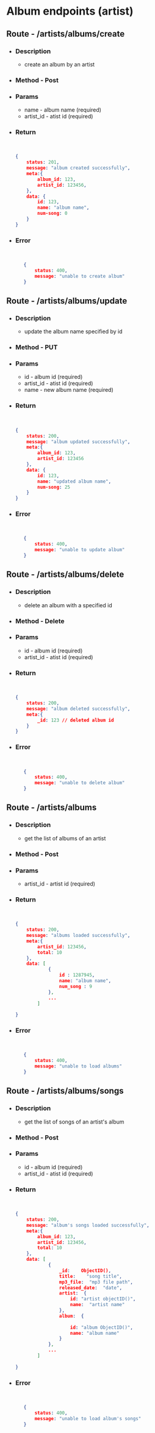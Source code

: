 # Album endpoints (artist)

## Route - /artists/albums/create
+ ### Description
  - create an album by an artist
+ ### Method - Post
+ ### Params
  - name - album name (required)
  - artist_id - atist id (required)

+ ### Return
    <br/>

    ``` json
    {
        status: 201,
        message: "album created successfully",
        meta:{
            album_id: 123,
            artist_id: 123456,
        },
        data: {
            id: 123,
            name: "album name",
            num-song: 0
        }
    }
    ```
+ ### Error
    <br/>
     
     ```json
        {
            status: 400,
            message: "unable to create album"
        }
     ```

## Route - /artists/albums/update
+ ### Description
  - update the album name specified by id
+ ### Method - PUT
+ ### Params
  - id - album id (required)
  - artist_id - atist id (required)
  - name - new album name (required)

+ ### Return
    <br/>

    ``` json
    {
        status: 200,
        message: "album updated successfully",
        meta:{
            album_id: 123,
            artist_id: 123456
        },
        data: {
            id: 123,
            name: "updated album name",
            num-song: 25
        }
    }
    ```
+ ### Error
    <br/>
     
     ```json
        {
            status: 400,
            message: "unable to update album"
        }
     ```

## Route - /artists/albums/delete
+ ### Description
  - delete an album with a specified id
+ ### Method - Delete
+ ### Params
  - id - album id (required)
  - artist_id - atist id (required)

+ ### Return
    <br/>

    ``` json
    {
        status: 200,
        message: "album deleted successfully",
        meta:{
            _id: 123 // deleted album id
        }
    }
    ```
+ ### Error
    <br/>
     
     ```json
        {
            status: 400,
            message: "unable to delete album"
        }
     ```

## Route - /artists/albums
+ ### Description
  - get the list of albums of an artist
+ ### Method - Post
+ ### Params
  - artist_id - artist id (required)

+ ### Return
    <br/>

    ``` json
    {
        status: 200,
        message: "albums loaded successfully",
        meta:{
            artist_id: 123456,
            total: 10
        },
        data: [
                {
                    id : 1287945,
                    name: "album name",
                    num_song : 9
                },
                ...
            ]
        
    }
    ```
+ ### Error
    <br/>
     
     ```json
        {
            status: 400,
            message: "unable to load albums"
        }
     ```

## Route - /artists/albums/songs
+ ### Description
  - get the list of songs of an artist's album
+ ### Method - Post
+ ### Params
  - id - album id (required)
  - artist_id - atist id (required)

+ ### Return
    <br/>

    ``` json
    {
        status: 200,
        message: "album's songs loaded successfully",
        meta:{
            album_id: 123,
            artist_id: 123456,
            total: 10
        },
        data: [
                {
                    _id:    ObjectID(),
                    title:    "song title",
                    mp3_file:  "mp3 file path",
                    released_date:  "date",
                    artist:  {
                        id: "artist objectID()",
                        name:  "artist name"
                    },
                    album:  {
                    
                        id: "album ObjectID()",
                        name: "album name"
                    }
                },
                ...
            ]
        
    }
    ```
+ ### Error
    <br/>
     
     ```json
        {
            status: 400,
            message: "unable to load album's songs"
        }
     ```


